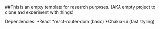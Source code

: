 ##This is an empty template for research purposes. (AKA empty project to clone and experiment with things)


Dependencies:
*React
*react-router-dom (basic)
*Chakra-ui (fast styling)